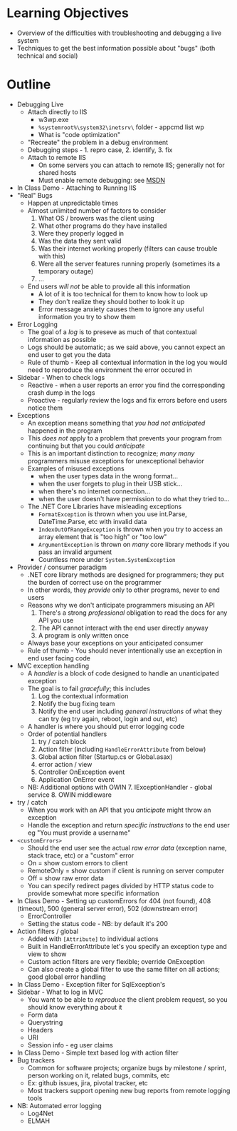 **Learning Objectives**
=======================
- Overview of the difficulties with troubleshooting and debugging a live system
- Techniques to get the best information possible about "bugs" (both technical and social)

**Outline**
===========
- Debugging Live
  - Attach directly to IIS
    - w3wp.exe
    - `%systemroot%\system32\inetsrv\` folder - appcmd list wp
    - What is "code optimization"
  - "Recreate" the problem in a debug environment
  - Debugging steps - 1. repro case, 2. identify, 3. fix
  - Attach to remote IIS
    - On some servers you can attach to remote IIS; generally not for shared hosts
    - Must enable remote debugging: see [MSDN](https://msdn.microsoft.com/en-us/library/mt621540.aspx)
- In Class Demo - Attaching to Running IIS
- "Real" Bugs
  - Happen at unpredictable times
  - Almost unlimited number of factors to consider
    1. What OS / browers was the client using
    2. What other programs do they have installed
    3. Were they properly logged in
    4. Was the data they sent valid
    5. Was their internet working properly (filters can cause trouble with this)
    6. Were all the server features running properly (sometimes its a temporary outage)
    7. ...
  - End users _will not_ be able to provide all this information
    - A lot of it is too technical for them to know how to look up
    - They don't realize they should bother to look it up
    - Error message anxiety causes them to ignore any useful information you try to show them
- Error Logging
  - The goal of a _log_ is to preseve as much of that contextual information as possible
  - Logs should be automatic; as we said above, you cannot expect an end user to get you the data
  - Rule of thumb - Keep all contextual information in the log you would need to reproduce the environment the error occured in
- Sidebar - When to check logs
  - Reactive - when a user reports an error you find the corresponding crash dump in the logs
  - Proactive - regularly review the logs and fix errors before end users notice them
- Exceptions
  - An exception means something that _you had not anticipated_ happened in the program
  - This _does not_ apply to a problem that prevents your program from continuing but that you could _anticipate_
  - This is an important distinction to recognize; _many many_ programmers misuse exceptions for unexceptional behavior
  - Examples of misused exceptions
    - when the user types data in the wrong format...
    - when the user forgets to plug in their USB stick...
    - when there's no internet connection...
    - when the user doesn't have permission to do what they tried to...
  - The .NET Core Libraries have misleading exceptions
    - `FormatException` is thrown when you use int.Parse, DateTime.Parse, etc with invalid data
    - `IndexOutOfRangeException` is thrown when you try to access an array element that is "too high" or "too low"	
    - `ArgumentException` is thrown on _many_ core library methods if you pass an invalid argument
    - Countless more under `System.SystemException`
- Provider / consumer paradigm
  - .NET core library methods are designed for programmers; they put the burden of correct use on the programmer
  - In other words, they _provide_ only to other programs, never to end users
  - Reasons why we don't anticipate programmers misusing an API
    1. There's a strong _professional_ obligation to read the docs for any API you use
    2. The API cannot interact with the end user directly anyway
    3. A program is only written once
  - Always base your exceptions on your anticipated consumer
  - Rule of thumb - You should never intentionally use an exception in end user facing code
- MVC exception handling
  - A _handler_ is a block of code designed to handle an unanticipated exception
  - The goal is to fail _gracefully_;  this includes
    1. Log the contextual information
    2. Notify the bug fixing team
    3. Notify the end user including _general instructions_ of what they can try (eg try again, reboot, login and out, etc)
  - A handler is where you should put error logging code
  - Order of potential handlers
    1. try / catch block
    2. Action filter (including `HandleErrorAttribute` from below)
    3. Global action filter (Startup.cs or Global.asax)
    4. <customErrors> error action / view
    5. Controller OnException event
    6. Application OnError event
  - NB: Additional options with OWIN
    7. IExceptionHandler - global service
    8. OWIN middleware
- try / catch
  - When you work with an API that you _anticipate_ might throw an exception
  - Handle the exception and return _specific instructions_ to the end user
  eg "You must provide a username"
- `<customErrors>`
  - Should the end user see the actual _raw error data_ (exception name, stack trace, etc) or a "custom" error
  - On = show custom errors to client
  - RemoteOnly = show custom if client is running on server computer
  - Off = show raw error data
  - You can specify redirect pages divided by HTTP status code to provide somewhat more specific information
- In Class Demo - Setting up customErrors for 404 (not found), 408 (timeout), 500 (general server error), 502 (downstream error)
  - ErrorController
  - Setting the status code - NB: by default it's 200
- Action filters / global
  - Added with `[Attribute]` to individual actions
  - Built in HandleErrorAttribute let's you specify an exception type and view to show
  - Custom action filters are very flexible; override OnException
  - Can also create a global filter to use the same filter on all actions; good global error handling
- In Class Demo - Exception filter for SqlException's
- Sidebar - What to log in MVC
  - You want to be able to _reproduce_ the client problem request, so you should know everything about it
  - Form data
  - Querystring
  - Headers
  - URI
  - Session info - eg user claims
- In Class Demo - Simple text based log with action filter
- Bug trackers
  - Common for software projects; organize bugs by milestone / sprint, person working on it, related bugs, commits, etc
  - Ex: github issues, jira, pivotal tracker, etc
  - Most trackers support opening new bug reports from remote logging tools
- NB: Automated error logging
  - Log4Net
  - ELMAH